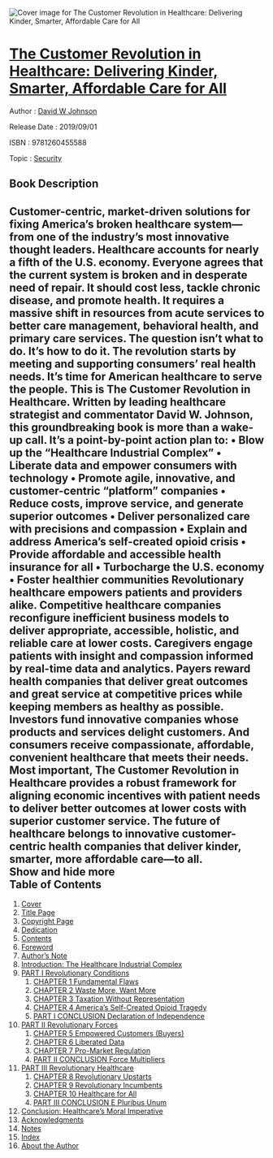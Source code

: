 ![Cover image for The Customer Revolution in Healthcare: Delivering Kinder, Smarter, Affordable Care for All](https://imgdetail.ebookreading.net/cover/cover/20200215/EB9781260455588.jpg)

[The Customer Revolution in Healthcare: Delivering Kinder, Smarter, Affordable Care for All](https://ebookreading.net/view/book/The+Customer+Revolution+in+Healthcare%3A+Delivering+Kinder%2C+Smarter%2C+Affordable+Care+for+All-EB9781260455588_1.html "The Customer Revolution in Healthcare: Delivering Kinder, Smarter, Affordable Care for All")
====================================================================================================================

Author : [David W Johnson](https://ebookreading.net/search/author/David+W+Johnson)

Release Date : 2019/09/01

ISBN : 9781260455588

Topic : [Security](https://ebookreading.net/search/category/security)

Book Description
-----------------

 Customer-centric, market-driven solutions for fixing America’s broken healthcare system—from one of the industry’s most innovative thought leaders. Healthcare accounts for nearly a fifth of the U.S. economy. Everyone agrees that the current system is broken and in desperate need of repair. It should cost less, tackle chronic disease, and promote health. It requires a massive shift in resources from acute services to better care management, behavioral health, and primary care services. The question isn’t what to do. It’s how to do it. The revolution starts by meeting and supporting consumers’ real health needs. It’s time for American healthcare to serve the people.
This is The Customer Revolution in Healthcare. Written by leading healthcare strategist and commentator David W. Johnson, this groundbreaking book is more than a wake-up call. It’s a point-by-point action plan to:
• Blow up the “Healthcare Industrial Complex” • Liberate data and empower consumers with technology • Promote agile, innovative, and customer-centric “platform” companies • Reduce costs, improve service, and generate superior outcomes • Deliver personalized care with precisions and compassion • Explain and address America’s self-created opioid crisis • Provide affordable and accessible health insurance for all • Turbocharge the U.S. economy • Foster healthier communities  Revolutionary healthcare empowers patients and providers alike. Competitive healthcare companies reconfigure inefficient business models to deliver appropriate, accessible, holistic, and reliable care at lower costs. Caregivers engage patients with insight and compassion informed by real-time data and analytics. Payers reward health companies that deliver great outcomes and great service at competitive prices while keeping members as healthy as possible. Investors fund innovative companies whose products and services delight customers. And consumers receive compassionate, affordable, convenient healthcare that meets their needs.  Most important, The Customer Revolution in Healthcare provides a robust framework for aligning economic incentives with patient needs to deliver better outcomes at lower costs with superior customer service. The future of healthcare belongs to innovative customer-centric health companies that deliver kinder, smarter, more affordable care—to all.   
        Show and hide more                
Table of Contents
-----------------

1. [Cover](https://ebookreading.net/view/book/The+Customer+Revolution+in+Healthcare%3A+Delivering+Kinder%2C+Smarter%2C+Affordable+Care+for+All-EB9781260455588_1.html)
1. [Title Page](https://ebookreading.net/view/book/The+Customer+Revolution+in+Healthcare%3A+Delivering+Kinder%2C+Smarter%2C+Affordable+Care+for+All-EB9781260455588_3.html)
1. [Copyright Page](https://ebookreading.net/view/book/The+Customer+Revolution+in+Healthcare%3A+Delivering+Kinder%2C+Smarter%2C+Affordable+Care+for+All-EB9781260455588_4.html)
1. [Dedication](https://ebookreading.net/view/book/The+Customer+Revolution+in+Healthcare%3A+Delivering+Kinder%2C+Smarter%2C+Affordable+Care+for+All-EB9781260455588_5.html)
1. [Contents](https://ebookreading.net/view/book/The+Customer+Revolution+in+Healthcare%3A+Delivering+Kinder%2C+Smarter%2C+Affordable+Care+for+All-EB9781260455588_6.html)
1. [Foreword](https://ebookreading.net/view/book/The+Customer+Revolution+in+Healthcare%3A+Delivering+Kinder%2C+Smarter%2C+Affordable+Care+for+All-EB9781260455588_7.html#foreword)
1. [Author’s Note](https://ebookreading.net/view/book/The+Customer+Revolution+in+Healthcare%3A+Delivering+Kinder%2C+Smarter%2C+Affordable+Care+for+All-EB9781260455588_8.html#author)
1. [Introduction: The Healthcare Industrial Complex](https://ebookreading.net/view/book/The+Customer+Revolution+in+Healthcare%3A+Delivering+Kinder%2C+Smarter%2C+Affordable+Care+for+All-EB9781260455588_9.html#intro)
1. [PART I Revolutionary Conditions](https://ebookreading.net/view/book/The+Customer+Revolution+in+Healthcare%3A+Delivering+Kinder%2C+Smarter%2C+Affordable+Care+for+All-EB9781260455588_10.html#part1)
    1. [CHAPTER 1 Fundamental Flaws](https://ebookreading.net/view/book/The+Customer+Revolution+in+Healthcare%3A+Delivering+Kinder%2C+Smarter%2C+Affordable+Care+for+All-EB9781260455588_11.html#ch1)
    1. [CHAPTER 2 Waste More, Want More](https://ebookreading.net/view/book/The+Customer+Revolution+in+Healthcare%3A+Delivering+Kinder%2C+Smarter%2C+Affordable+Care+for+All-EB9781260455588_12.html#ch2)
    1. [CHAPTER 3 Taxation Without Representation](https://ebookreading.net/view/book/The+Customer+Revolution+in+Healthcare%3A+Delivering+Kinder%2C+Smarter%2C+Affordable+Care+for+All-EB9781260455588_13.html#ch3)
    1. [CHAPTER 4 America’s Self-Created Opioid Tragedy](https://ebookreading.net/view/book/The+Customer+Revolution+in+Healthcare%3A+Delivering+Kinder%2C+Smarter%2C+Affordable+Care+for+All-EB9781260455588_14.html#ch4)
    1. [PART I CONCLUSION Declaration of Independence](https://ebookreading.net/view/book/The+Customer+Revolution+in+Healthcare%3A+Delivering+Kinder%2C+Smarter%2C+Affordable+Care+for+All-EB9781260455588_15.html#part1a)
1. [PART II Revolutionary Forces](https://ebookreading.net/view/book/The+Customer+Revolution+in+Healthcare%3A+Delivering+Kinder%2C+Smarter%2C+Affordable+Care+for+All-EB9781260455588_16.html#part2)
    1. [CHAPTER 5 Empowered Customers (Buyers)](https://ebookreading.net/view/book/The+Customer+Revolution+in+Healthcare%3A+Delivering+Kinder%2C+Smarter%2C+Affordable+Care+for+All-EB9781260455588_17.html#ch5)
    1. [CHAPTER 6 Liberated Data](https://ebookreading.net/view/book/The+Customer+Revolution+in+Healthcare%3A+Delivering+Kinder%2C+Smarter%2C+Affordable+Care+for+All-EB9781260455588_18.html#ch6)
    1. [CHAPTER 7 Pro-Market Regulation](https://ebookreading.net/view/book/The+Customer+Revolution+in+Healthcare%3A+Delivering+Kinder%2C+Smarter%2C+Affordable+Care+for+All-EB9781260455588_19.html#ch7)
    1. [PART II CONCLUSION Force Multipliers](https://ebookreading.net/view/book/The+Customer+Revolution+in+Healthcare%3A+Delivering+Kinder%2C+Smarter%2C+Affordable+Care+for+All-EB9781260455588_20.html#part2a)
1. [PART III Revolutionary Healthcare](https://ebookreading.net/view/book/The+Customer+Revolution+in+Healthcare%3A+Delivering+Kinder%2C+Smarter%2C+Affordable+Care+for+All-EB9781260455588_21.html#part3)
    1. [CHAPTER 8 Revolutionary Upstarts](https://ebookreading.net/view/book/The+Customer+Revolution+in+Healthcare%3A+Delivering+Kinder%2C+Smarter%2C+Affordable+Care+for+All-EB9781260455588_22.html#ch8)
    1. [CHAPTER 9 Revolutionary Incumbents](https://ebookreading.net/view/book/The+Customer+Revolution+in+Healthcare%3A+Delivering+Kinder%2C+Smarter%2C+Affordable+Care+for+All-EB9781260455588_23.html#ch9)
    1. [CHAPTER 10 Healthcare for All](https://ebookreading.net/view/book/The+Customer+Revolution+in+Healthcare%3A+Delivering+Kinder%2C+Smarter%2C+Affordable+Care+for+All-EB9781260455588_24.html#ch10)
    1. [PART III CONCLUSION E Pluribus Unum](https://ebookreading.net/view/book/The+Customer+Revolution+in+Healthcare%3A+Delivering+Kinder%2C+Smarter%2C+Affordable+Care+for+All-EB9781260455588_25.html#part3a)
1. [Conclusion: Healthcare’s Moral Imperative](https://ebookreading.net/view/book/The+Customer+Revolution+in+Healthcare%3A+Delivering+Kinder%2C+Smarter%2C+Affordable+Care+for+All-EB9781260455588_26.html#conclusion)
1. [Acknowledgments](https://ebookreading.net/view/book/The+Customer+Revolution+in+Healthcare%3A+Delivering+Kinder%2C+Smarter%2C+Affordable+Care+for+All-EB9781260455588_27.html#ack)
1. [Notes](https://ebookreading.net/view/book/The+Customer+Revolution+in+Healthcare%3A+Delivering+Kinder%2C+Smarter%2C+Affordable+Care+for+All-EB9781260455588_28.html#notes)
1. [Index](https://ebookreading.net/view/book/The+Customer+Revolution+in+Healthcare%3A+Delivering+Kinder%2C+Smarter%2C+Affordable+Care+for+All-EB9781260455588_29.html#index)
1. [About the Author](https://ebookreading.net/view/book/The+Customer+Revolution+in+Healthcare%3A+Delivering+Kinder%2C+Smarter%2C+Affordable+Care+for+All-EB9781260455588_30.html#about)
